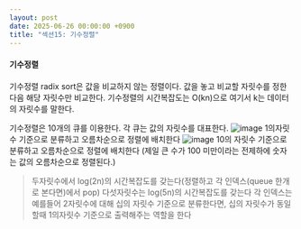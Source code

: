 ```yaml
---
layout: post
date: 2025-06-26 00:00:00 +0900
title: "섹션15: 기수정렬"
---
```

#### 기수정렬
기수정렬 radix sort은 값을 비교하지 않는 정렬이다. 값을 놓고 비교할 자릿수를 정한 다음 해당 자릿수만 비교한다. 
기수정렬의 시간복잡도는 O(kn)으로 여기서 k는 데이터의 자릿수를 말한다. 

기수정렬은 10개의 큐를 이용한다. 각 큐는 값의 자릿수를 대표한다.
![image](https://github.com/user-attachments/assets/1f47689a-68cd-47ef-bf68-c8b85cecb4b0)
1의자릿수 기준으로 분류하고 오름차순으로 정렬에 배치한다 
![image](https://github.com/user-attachments/assets/3008c18a-919a-4b53-8b8b-e0b06d974205)
10의 자릿수 기준으로 분류하고 오름차순으로 정렬에 배치한다
(제일 큰 수가 100 미만이라는 전제하에 숫자는 값의 오름차순으로 정렬된다.)

> 두자릿수에서 log(2n)의 시간복잡도를 갖는다(정렬하고 각 인덱스(queue 한개로 본다면)에서 pop)
> 다섯자릿수는 log(5n)의 시간복잡도를 갖는다
> 각 인덱스는 예를들어 2자릿수에 대해 십의 자릿수 기준으로 분류한다면, 십의 자릿수가 동일할때 1의자릿수 기준으로 출력해주는 역할을 한다
> 

